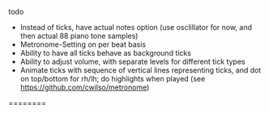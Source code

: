 todo

- Instead of ticks, have actual notes option (use osclillator for now, and then actual 88 piano tone samples)
- Metronome-Setting on per beat basis
- Ability to have all ticks behave as background ticks
- Ability to adjust volume, with separate levels for different tick types
- Animate ticks with sequence of vertical lines representing ticks, and dot on top/bottom for rh/lh; do highlights when played (see https://github.com/cwilso/metronome)

========
